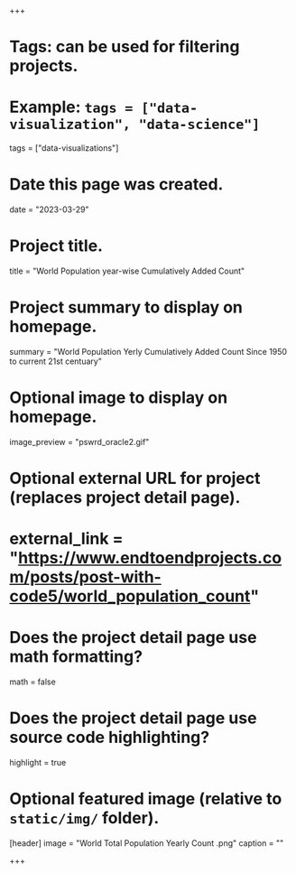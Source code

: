 +++
# Tags: can be used for filtering projects.
# Example: `tags = ["data-visualization", "data-science"]`
tags = ["data-visualizations"]

# Date this page was created.
date = "2023-03-29"

# Project title.
title = "World Population year-wise Cumulatively Added Count"

# Project summary to display on homepage.
summary = "World Population Yerly Cumulatively Added Count Since 1950 to current 21st centuary"

# Optional image to display on homepage.
image_preview = "pswrd_oracle2.gif"

# Optional external URL for project (replaces project detail page).
# external_link = "https://www.endtoendprojects.com/posts/post-with-code5/world_population_count"

# Does the project detail page use math formatting?
math = false

# Does the project detail page use source code highlighting?
highlight = true

# Optional featured image (relative to `static/img/` folder).
[header]
image = "World Total Population Yearly Count .png"
caption = ""

+++
